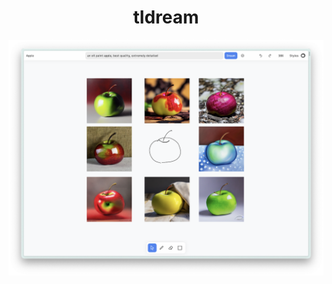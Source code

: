 <h1 align="center">tldream</h1>

![A screenshot of the tldream web app](https://github.com/Sanster/tldream-frontend/blob/tldream/assets/tldream.png)
